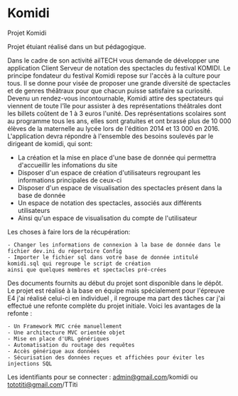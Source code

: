 # Komidi

Projet Komidi

Projet étuiant réalisé dans un but pédagogique.

Dans le cadre de son activité ailTECH vous demande de développer une application Client Serveur
de notation des spectacles du festival KOMIDI.
Le principe fondateur du festival Komidi repose sur l'accès à la culture pour tous. Il se donne pour
visée de proposer une grande diversité de spectacles et de genres théâtraux pour que chacun
puisse satisfaire sa curiosité. Devenu un rendez-vous incontournable, Komidi attire des
spectateurs qui viennent de toute l'île pour assister à des représentations théâtrales dont les
billets coûtent de 1 à 3 euros l'unité. Des représentations scolaires sont au programme tous les
ans, elles sont gratuites et ont brassé plus de 10 000 élèves de la maternelle au lycée lors de
l'édition 2014 et 13 000 en 2016.
L'application devra répondre à l'ensemble des besoins soulevés par le dirigeant de komidi, qui sont:

  - La création et la mise en place d'une base de donnée qui permettra d'accueillir les infomations du site
  - Disposer d'un espace de création d'utilisateurs regroupant les informations principales de ceux-ci
  - Disposer d'un espace de visualisation des spectacles présent dans la base de donnée
  - Un espace de notation des spectacles, associés aux différents utilisateurs
  - Ainsi qu'un espace de visualisation du compte de l'utilisateur
  
  Les choses à faire lors de la récupération:
  
    - Changer les informations de connexion à la base de donnée dans le fichier dev.ini du répertoire Config
    - Importer le fichier sql dans votre base de donnée intitulé komidi.sql qui regroupe le script de création 
    ainsi que quelques membres et spectacles pré-crées
    
  Des documents fournits au début du projet sont disponible dans le dépôt.
  Le projet est réalisé à la base en équipe mais spécialement pour l'épreuve E4 j'ai réalisé celui-ci en individuel , il                  regroupe ma part des tâches car j'ai effectué une refonte complète du projet initiale. 
  Voici les avantages de la refonte :
  
    - Un Framework MVC crée manuellement
    - Une architecture MVC orientée objet
    - Mise en place d'URL génériques
    - Automatisation du routage des requêtes
    - Accès générique aux données
    - Sécurisation des données reçues et affichées pour éviter les injections SQL 
    
  Les identifiants pour se connecter : admin@gmail.com/komidi ou tototiti@gmail.com/TTiti
    
